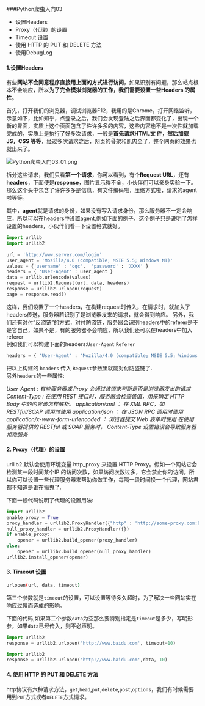 ###Python爬虫入门03

* 设置Headers
* Proxy（代理）的设置
* Timeout 设置
* 使用 HTTP 的 PUT 和 DELETE 方法
* 使用DebugLog

#### 1.设置Headers

有些**网站不会同意程序直接用上面的方式进行访问**，如果识别有问题，那么站点根本不会响应，所以**为了完全模拟浏览器的工作，我们需要设置一些Headers 的属性**。

首先，打开我们的浏览器，调试浏览器F12，我用的是Chrome，打开网络监听，示意如下，比如知乎，点登录之后，我们会发现登陆之后界面都变化了，出现一个新的界面，实质上这个页面包含了许许多多的内容，这些内容也不是一次性就加载完成的，实质上是执行了好多次请求，一般是**首先请求HTML文 件，然后加载JS，CSS 等等**，经过多次请求之后，网页的骨架和肌肉全了，整个网页的效果也就出来了。

![Python爬虫入门03_01.png](http://7xifyp.com1.z0.glb.clouddn.com/Python爬虫入门03_01.png)

拆分这些请求，我们只看**第一个请求**，你可以看到，有个**Request URL**，还有**headers**，下面便是**response**，图片显示得不全，小伙伴们可以亲身实验一下。那么这个头中包含了许许多多是信息，有文件编码啦，压缩方式啦，请求的agent啦等等。

其中，**agent**就是请求的身份，如果没有写入请求身份，那么服务器不一定会响应，所以可以在headers中设置agent,例如下面的例子，这个例子只是说明了怎样设置的headers，小伙伴们看一下设置格式就好。

```python
import urllib  
import urllib2  
 
url = 'http://www.server.com/login'
user_agent = 'Mozilla/4.0 (compatible; MSIE 5.5; Windows NT)' 
values = {'username' : 'cqc',  'password' : 'XXXX' }  
headers = { 'User-Agent' : user_agent }  
data = urllib.urlencode(values)  
request = urllib2.Request(url, data, headers)  
response = urllib2.urlopen(request)  
page = response.read()
```

这样，我们设置了一个headers，在构建request时传入，在请求时，就加入了headers传送，服务器若识别了是浏览器发来的请求，就会得到响应。
另外，我们还有对付”反盗链”的方式，对付防盗链，服务器会识别headers中的referer是不是它自己，如果不是，有的服务器不会响应，所以我们还可以在headers中加入referer   
例如我们可以构建下面的headers:`User-Agent` `Referer`

```python
headers = { 'User-Agent' : 'Mozilla/4.0 (compatible; MSIE 5.5; Windows NT)','Referer':'http://www.zhihu.com/articles' }
```

把以上构建的 `headers` 传入 `Request`参数里就能对付防盗链了.    
另外`headers`的一些属性:   

*User-Agent : 有些服务器或 Proxy 会通过该值来判断是否是浏览器发出的请求
Content-Type : 在使用 REST 接口时，服务器会检查该值，用来确定 HTTP Body 中的内容该怎样解析。
application/xml ： 在 XML RPC，如 RESTful/SOAP 调用时使用
application/json ： 在 JSON RPC 调用时使用
application/x-www-form-urlencoded ： 浏览器提交 Web 表单时使用
在使用服务器提供的 RESTful 或 SOAP 服务时， Content-Type 设置错误会导致服务器拒绝服务*

#### 2. Proxy（代理）的设置

urllib2 默认会使用环境变量 http_proxy 来设置 HTTP Proxy。假如一个网站它会检测某一段时间某个IP 的访问次数，如果访问次数过多，它会禁止你的访问。所以你可以设置一些代理服务器来帮助你做工作，每隔一段时间换一个代理，网站君都不知道是谁在捣鬼了.

下面一段代码说明了代理的设置用法:

```python
import urllib2
enable_proxy = True
proxy_handler = urllib2.ProxyHandler({"http" : 'http://some-proxy.com:8080'})
null_proxy_handler = urllib2.ProxyHandler({})
if enable_proxy:
    opener = urllib2.build_opener(proxy_handler)
else:
    opener = urllib2.build_opener(null_proxy_handler)
urllib2.install_opener(opener)
```

#### 3. Timeout 设置

```bash
urlopen(url, data, timeout)
```

第三个参数就是`timeout`的设置，可以设置等待多久超时，为了解决一些网站实在响应过慢而造成的影响。

下面的代码,如果第二个参数`data`为空那么要特别指定是`timeout`是多少，写明形参，如果`data`已经传入，则不必声明。

```python
import urllib2
response = urllib2.urlopen('http://www.baidu.com', timeout=10)
```

```python
import urllib2
response = urllib2.urlopen('http://www.baidu.com',data, 10)
```

#### 4. 使用 HTTP 的 PUT 和 DELETE 方法

http协议有六种请求方法，`get`,`head`,`put`,`delete`,`post`,`options`，我们有时候需要用到`PUT`方式或者`DELETE`方式请求。